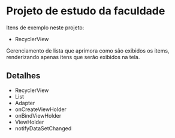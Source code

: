 # Projeto de estudo da faculdade

Itens de exemplo neste projeto:

- RecyclerView

Gerenciamento de lista que aprimora como são exibidos os items, renderizando apenas itens que serão exibidos na tela.

## Detalhes

- RecyclerView
- List
- Adapter
- onCreateViewHolder
- onBindViewHolder
- ViewHolder
- notifyDataSetChanged